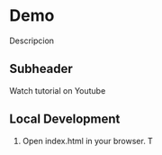 # Demo

Descripcion

## Subheader

Watch tutorial on Youtube

## Local Development

1. Open index.html in your browser. T